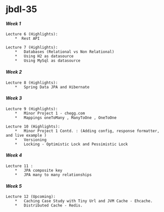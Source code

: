 # jbdl-35


#### **_Week 1_**
    Lecture 6 (Highlights):
        *  Rest API

    Lecture 7 (Highlights):
        *   Databases (Relational vs Non Relational)
        *   Using H2 as datasource
        *   Using MySql as datasource

#### **_Week 2_**
    Lecture 8 (Highlights):
        *   Spring Data JPA and Hibernate


#### **_Week 3_**
    Lecture 9 (Highlights):
        *   Minor Project 1 - chegg.com
        *   Mappings oneToMany , ManyToOne , OneToOne

    Lecture 10 (Highlights):
        *   Minor Project 1 Contd. : (Adding config, response formatter, and live example )
        *   Versioning
        *   Locking - Optimistic Lock and Pessimistic Lock

#### **_Week 4_**
    Lecture 11 :
        *   JPA composite key
        *   JPA many to many relationships

#### **_Week 5_**
    Lecture 12 (Upcoming):
        *   Caching Case Study with Tiny Url and JVM Cache - Ehcache.
        *   Distributed Cache - Redis.
